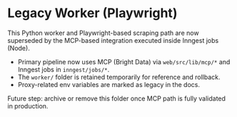 # Legacy Worker (Playwright)

This Python worker and Playwright-based scraping path are now superseded by the MCP-based integration executed inside Inngest jobs (Node).

- Primary pipeline now uses MCP (Bright Data) via `web/src/lib/mcp/*` and Inngest jobs in `inngest/jobs/*`.
- The `worker/` folder is retained temporarily for reference and rollback.
- Proxy-related env variables are marked as legacy in the docs.

Future step: archive or remove this folder once MCP path is fully validated in production.
